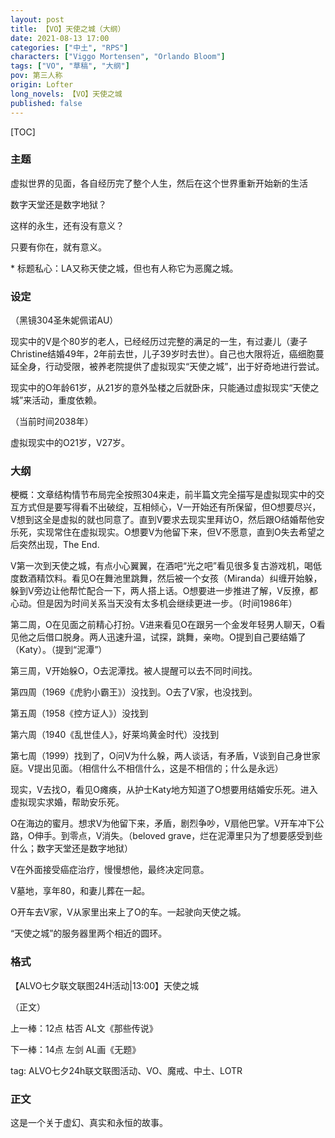 ```yaml
---
layout: post
title: 【VO】天使之城（大纲）
date: 2021-08-13 17:00
categories: ["中土", "RPS"]
characters: ["Viggo Mortensen", "Orlando Bloom"]
tags: ["VO", "草稿", "大纲"]
pov: 第三人称
origin: Lofter
long_novels: 【VO】天使之城
published: false
---
```


[TOC]

### 主题

虚拟世界的见面，各自经历完了整个人生，然后在这个世界重新开始新的生活

数字天堂还是数字地狱？

这样的永生，还有没有意义？

只要有你在，就有意义。

\* 标题私心：LA又称天使之城，但也有人称它为恶魔之城。



### 设定

（黑镜304圣朱妮佩诺AU）

现实中的V是个80岁的老人，已经经历过完整的满足的一生，有过妻儿（妻子Christine结婚49年，2年前去世，儿子39岁时去世）。自己也大限将近，癌细胞蔓延全身，行动受限，被养老院提供了虚拟现实“天使之城”，出于好奇地进行尝试。

现实中的O年龄61岁，从21岁的意外坠楼之后就卧床，只能通过虚拟现实“天使之城”来活动，重度依赖。

（当前时间2038年）

虚拟现实中的O21岁，V27岁。

### 大纲

梗概：文章结构情节布局完全按照304来走，前半篇文完全描写是虚拟现实中的交互方式但是要写得看不出破绽，互相倾心，V一开始还有所保留，但O想要尽兴，V想到这全是虚拟的就也同意了。直到V要求去现实里拜访O，然后跟O结婚帮他安乐死，实现常住在虚拟现实。O想要V为他留下来，但V不愿意，直到O失去希望之后突然出现，The End.



V第一次到天使之城，有点小心翼翼，在酒吧“光之吧”看见很多复古游戏机，喝低度数酒精饮料。看见O在舞池里跳舞，然后被一个女孩（Miranda）纠缠开始躲，躲到V旁边让他帮忙配合一下，两人搭上话。O想要进一步推进了解，V反撩，都心动。但是因为时间关系当天没有太多机会继续更进一步。（时间1986年）

第二周，O在见面之前精心打扮。V进来看见O在跟另一个金发年轻男人聊天，O看见他之后借口脱身。两人迅速升温，试探，跳舞，亲吻。O提到自己要结婚了（Katy）。（提到“泥潭”）

第三周，V开始躲O，O去泥潭找。被人提醒可以去不同时间找。

第四周（1969《虎豹小霸王》）没找到。O去了V家，也没找到。

第五周（1958《控方证人》）没找到

第六周（1940《乱世佳人》，好莱坞黄金时代）没找到

第七周（1999）找到了，O问V为什么躲，两人谈话，有矛盾，V谈到自己身世家庭。V提出见面。（相信什么不相信什么，这是不相信的；什么是永远）

现实，V去找O，看见O瘫痪，从护士Katy地方知道了O想要用结婚安乐死。进入虚拟现实求婚，帮助安乐死。

O在海边的蜜月。想求V为他留下来，矛盾，剧烈争吵，V扇他巴掌。V开车冲下公路，O伸手。到零点，V消失。（beloved grave，烂在泥潭里只为了想要感受到些什么；数字天堂还是数字地狱）

V在外面接受癌症治疗，慢慢想他，最终决定同意。

V墓地，享年80，和妻儿葬在一起。

O开车去V家，V从家里出来上了O的车。一起驶向天使之城。

“天使之城”的服务器里两个相近的圆环。





### 格式

【ALVO七夕联文联图24H活动|13:00】天使之城

（正文）

上一棒：12点 枯否 AL文《那些传说》

下一棒：14点 左剑 AL画《无题》

tag: ALVO七夕24h联文联图活动、VO、魔戒、中土、LOTR

### 正文

这是一个关于虚幻、真实和永恒的故事。

